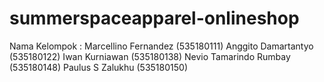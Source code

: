 # summerspaceapparel-onlineshop
  
  Nama Kelompok :
  Marcellino Fernandez (535180111)
  Anggito Damartantyo (535180122)
  Iwan Kurniawan (535180138)
  Nevio Tamarindo Rumbay (535180148)
  Paulus S Zalukhu (535180150)
